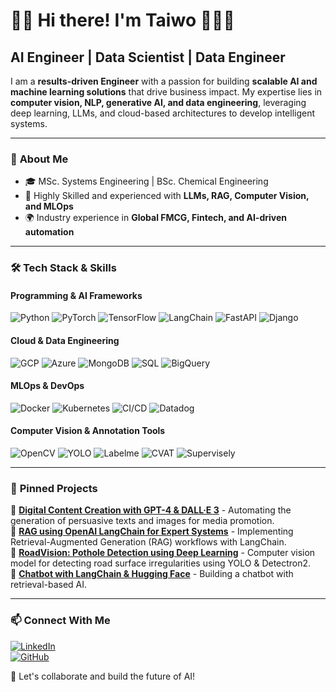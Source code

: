 # 👋🏾 Hi there! I'm Taiwo 👨🏾‍💻

## AI Engineer | Data Scientist | Data Engineer

I am a **results-driven Engineer** with a passion for building **scalable AI and machine learning solutions** that drive business impact. My expertise lies in **computer vision, NLP, generative AI, and data engineering**, leveraging deep learning, LLMs, and cloud-based architectures to develop intelligent systems.

---

### 🔬 **About Me**
- 🎓 MSc. Systems Engineering | BSc. Chemical Engineering
- 🧠 Highly Skilled and experienced with **LLMs, RAG, Computer Vision, and MLOps**
- 🌍 Industry experience in **Global FMCG, Fintech, and AI-driven automation**

---

### 🛠 **Tech Stack & Skills**
#### **Programming & AI Frameworks**
![Python](https://img.shields.io/badge/-Python-3776AB?style=for-the-badge&logo=python&logoColor=white)
![PyTorch](https://img.shields.io/badge/-PyTorch-EE4C2C?style=for-the-badge&logo=pytorch&logoColor=white)
![TensorFlow](https://img.shields.io/badge/-TensorFlow-FF6F00?style=for-the-badge&logo=tensorflow&logoColor=white)
![LangChain](https://img.shields.io/badge/-LangChain-blue?style=for-the-badge)
![FastAPI](https://img.shields.io/badge/-FastAPI-009688?style=for-the-badge&logo=fastapi&logoColor=white)
![Django](https://img.shields.io/badge/-Django-092E20?style=for-the-badge&logo=django&logoColor=white)

#### **Cloud & Data Engineering**
![GCP](https://img.shields.io/badge/-Google_Cloud-4285F4?style=for-the-badge&logo=googlecloud&logoColor=white)
![Azure](https://img.shields.io/badge/-Azure-0078D4?style=for-the-badge&logo=microsoftazure&logoColor=white)
![MongoDB](https://img.shields.io/badge/-MongoDB-4EA94B?style=for-the-badge&logo=mongodb&logoColor=white)
![SQL](https://img.shields.io/badge/-SQL-4479A1?style=for-the-badge&logo=postgresql&logoColor=white)
![BigQuery](https://img.shields.io/badge/-BigQuery-4285F4?style=for-the-badge&logo=googlecloud&logoColor=white)

#### **MLOps & DevOps**
![Docker](https://img.shields.io/badge/-Docker-2496ED?style=for-the-badge&logo=docker&logoColor=white)
![Kubernetes](https://img.shields.io/badge/-Kubernetes-326CE5?style=for-the-badge&logo=kubernetes&logoColor=white)
![CI/CD](https://img.shields.io/badge/-CI/CD-green?style=for-the-badge)
![Datadog](https://img.shields.io/badge/-Datadog-632CA6?style=for-the-badge&logo=datadog&logoColor=white)

#### **Computer Vision & Annotation Tools**
![OpenCV](https://img.shields.io/badge/-OpenCV-5C3EE8?style=for-the-badge&logo=opencv&logoColor=white)
![YOLO](https://img.shields.io/badge/-YOLO-red?style=for-the-badge)
![Labelme](https://img.shields.io/badge/-LabelMe-blue?style=for-the-badge)
![CVAT](https://img.shields.io/badge/-CVAT-orange?style=for-the-badge)
![Supervisely](https://img.shields.io/badge/-Supervisely-yellow?style=for-the-badge)

---

### 📌 **Pinned Projects**
📌 **[Digital Content Creation with GPT-4 & DALL·E 3](https://github.com/udhtaz/digital-content-creation-using-gpt4-and-dalle3)** - Automating the generation of persuasive texts and images for media promotion.  
📌 **[RAG using OpenAI LangChain for Expert Systems](https://github.com/udhtaz/RAG-using-openai-langchain-for-expert-system)** - Implementing Retrieval-Augmented Generation (RAG) workflows with LangChain.  
📌 **[RoadVision: Pothole Detection using Deep Learning](https://github.com/udhtaz/roadvision)** - Computer vision model for detecting road surface irregularities using YOLO & Detectron2.  
📌 **[Chatbot with LangChain & Hugging Face](https://github.com/udhtaz/chatbot-with-langchain-huggingface)** - Building a chatbot with retrieval-based AI.

---

### 📫 **Connect With Me**
[![LinkedIn](https://img.shields.io/badge/LinkedIn-Connect-blue?style=for-the-badge&logo=linkedin)](https://www.linkedin.com/in/adelakin/)  
[![GitHub](https://img.shields.io/badge/GitHub-Follow-black?style=for-the-badge&logo=github)](https://github.com/udhtaz)

🚀 Let's collaborate and build the future of AI!
